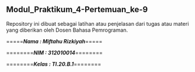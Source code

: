 ## Modul_Praktikum_4-Pertemuan_ke-9
Repository ini dibuat sebagai latihan atau penjelasan dari tugas atau materi yang diberikan oleh Dosen Bahasa Pemrograman.
<br>

=====***Nama : Miftahu Rizkiyah***=====

========***NIM  : 312010014***========

========***Kelas : TI.20.B.1***========


